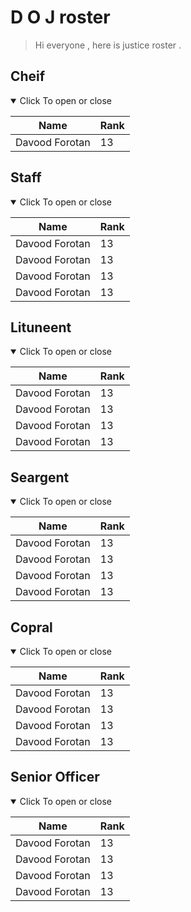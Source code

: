 # D O J roster 
> Hi everyone , here is justice roster . 
## Cheif
<details open>
<summary>Click To open or close</summary>
  
| Name | Rank |
| ----------- | ----------- |
| Davood Forotan | 13 |

</details>

## Staff
<details open>
<summary>Click To open or close</summary>
  
| Name | Rank |
| ----------- | ----------- |
| Davood Forotan | 13 |
| Davood Forotan | 13 |
| Davood Forotan | 13 |
| Davood Forotan | 13 |

</details>

## Lituneent
<details open>
<summary>Click To open or close</summary>
  
| Name | Rank |
| ----------- | ----------- |
| Davood Forotan | 13 |
| Davood Forotan | 13 |
| Davood Forotan | 13 |
| Davood Forotan | 13 |

</details>

## Seargent
<details open>
<summary>Click To open or close</summary>
  
| Name | Rank |
| ----------- | ----------- |
| Davood Forotan | 13 |
| Davood Forotan | 13 |
| Davood Forotan | 13 |
| Davood Forotan | 13 |

</details>

## Copral
<details open>
<summary>Click To open or close</summary>
  
| Name | Rank |
| ----------- | ----------- |
| Davood Forotan | 13 |
| Davood Forotan | 13 |
| Davood Forotan | 13 |
| Davood Forotan | 13 |

</details>

## Senior Officer
<details open>
<summary>Click To open or close</summary>
  
| Name | Rank |
| ----------- | ----------- |
| Davood Forotan | 13 |
| Davood Forotan | 13 |
| Davood Forotan | 13 |
| Davood Forotan | 13 |

</details>
